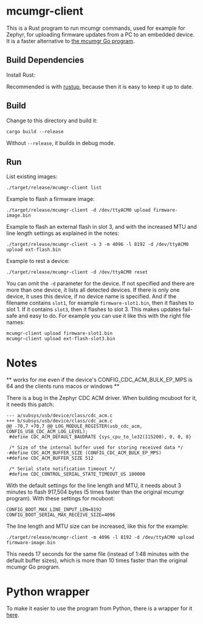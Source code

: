 # mcumgr-client

This is a Rust program to run mcumgr commands, used for example for Zephyr, for uploading firmware updates from a PC to an embedded device. It is a faster alternative to [the mcumgr Go program](https://github.com/apache/mynewt-mcumgr-cli).

## Build Dependencies

Install Rust:

Recommended is with [rustup](https://www.rust-lang.org/tools/install), because then it is easy to keep it up to date.

## Build
Change to this directory and build it:
```
cargo build --release
```
Without `--release`, it builds in debug mode.

## Run
List existing images:
```
./target/release/mcumgr-client list
```

Example to flash a firmware image:
```
./target/release/mcumgr-client -d /dev/ttyACM0 upload firmware-image.bin
```

Example to flash an external flash in slot 3, and with the increased MTU and line length settings as explained in the notes:
```
./target/release/mcumgr-client -s 3 -m 4096 -l 8192 -d /dev/ttyACM0 upload ext-flash.bin
```

Example to rest a device:
```
./target/release/mcumgr-client -d /dev/ttyACM0 reset
```

You can omit the `-d` parameter for the device. If not specified and there are more than one device, it lists all detected devices. If there is only one device, it uses this device, if no device name is specified. And if the filename contains `slot1`, for example `firmware-slot1.bin`, then it flashes to slot 1. If it contains `slot3`, then it flashes to slot 3. This makes updates fail-safe and easy to do. For example you can use it like this with the right file names:
```
mcumgr-client upload firmware-slot1.bin
mcumgr-client upload ext-flash-slot3.bin
```

# Notes

** works for me even if the device's CONFIG_CDC_ACM_BULK_EP_MPS is 64 and the clients runs macos or windows **

There is a bug in the Zephyr CDC ACM driver. When building mcuboot for it, it needs this patch:

```
--- a/subsys/usb/device/class/cdc_acm.c
+++ b/subsys/usb/device/class/cdc_acm.c
@@ -70,7 +70,7 @@ LOG_MODULE_REGISTER(usb_cdc_acm, CONFIG_USB_CDC_ACM_LOG_LEVEL);
 #define CDC_ACM_DEFAULT_BAUDRATE {sys_cpu_to_le32(115200), 0, 0, 8}

 /* Size of the internal buffer used for storing received data */
-#define CDC_ACM_BUFFER_SIZE (CONFIG_CDC_ACM_BULK_EP_MPS)
+#define CDC_ACM_BUFFER_SIZE 512

 /* Serial state notification timeout */
 #define CDC_CONTROL_SERIAL_STATE_TIMEOUT_US 100000
```

With the default settings for the line length and MTU, it needs about 3 minutes to flash 917,504 bytes (5 times faster than the original mcumgr program). With these settings for mcuboot:

```
CONFIG_BOOT_MAX_LINE_INPUT_LEN=8192
CONFIG_BOOT_SERIAL_MAX_RECEIVE_SIZE=4096
```

The line length and MTU size can be increased, like this for the example:

```
./target/release/mcumgr-client -m 4096 -l 8192 -d /dev/ttyACM0 upload firmware-image.bin
```

This needs 17 seconds for the same file (instead of 1:48 minutes with the default buffer sizes), which is more than 10 times faster than the original mcumgr Go program.

# Python wrapper
To make it easier to use the program from Python, there is a wrapper for it [here](https://pypi.org/project/mcumgr-client-wrapper/).
